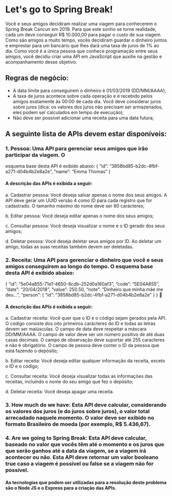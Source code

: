 # Let's go to Spring Break!

Você e seus amigos decidiram realizar uma viagem para conhecerem o Spring Break Cancun em 2019. Para que este sonho se torne realidade, cada um deve conseguir R$ 10.000,00 para pagar o custo de sua viagem. Como são amigos a muito tempo, vocês decidiram guardar o dinheiro juntos e emprestar para um bancário que lhes dará uma taxa de juros de 1% ao dia.
Como você é a única pessoa que conhece programação entre seus amigos, você decidiu criar uma API em JavaScript que auxilie na gestão e acompanhamento desse objetivo.

## Regras de negócio:

* A data limite para conseguirem o dinheiro é 01/03/2019 (DD/MM/AAAA);
* A taxa de juros acontece sobre cada operação e é recebido pelos amigos exatamente às 00:00 de cada dia. Você deve considerar juros sobre juros (dica: os valores dos juros não precisam ser armazenados, eles podem ser calculados em tempo de execução);
* Não deve ser possível adicionar uma receita para uma data futura;

## A seguinte lista de APIs devem estar disponíveis:

### 1. Pessoa: Uma API para gerenciar seus amigos que irão participar da viagem. O
esquema base desta API é exibido abaixo:
{
“id”: “3858bd85-b2dc-4fbf-a271-d04b4b2e8a2e”, “name”: “Emma Thomas” }

#### A descrição das APIs é exibida a seguir:

a. Cadastrar pessoa: Você deseja salvar apenas o nome dos seus amigos. A API deve gerar um UUID versão 4 como ID para cada registro que for cadastrado. O tamanho máximo do nome deve ser 80 carácteres; 

b. Editar pessoa: Você deseja editar apenas o nome dos seus amigos;

c. Consultar pessoa: Você deseja visualizar o nome e o ID gerado dos seus
amigos; 

d. Deletar pessoa: Você deseja deletar seus amigos por ID. Ao deletar um
amigo, todas as suas receitas também devem ser deletadas. 

### 2. Receita: Uma API para gerenciar o dinheiro que você e seus amigos conseguirem ao longo do tempo. O esquema base desta API é exibido abaixo:

{
“id”: “5e04a855-71e1-4650-8cdb-252d0a160af3”, “code”: “5E04A855”, “date”: “20/04/2018”, “value”: 250.50, “note”: “Dinheiro que minha mãe me deu...”, “person”: {
“id”: “3858bd85-b2dc-4fbf-a271-d04b4b2e8a2e” } }

#### A descrição das APIs é exibida a seguir:

a. Cadastrar receita: Você quer que o ID e o código sejam gerados pela API. O código consiste dos oito primeiros carácteres do ID e todas as letras devem ser maiúsculas. O campo de data deve respeitar a máscara DD/MM/AAAA. O campo de valor deve ser um número positivo de até duas casas decimais. O campo de observação deve suportar até 255 caracteres e não é obrigatório. O campo de pessoa deve conter o ID da pessoa que está fazendo o depósito; 

b. Editar receita: Você deseja editar qualquer informação da receita, exceto o
ID e o código; 

c. Consultar receita: Você deseja visualizar todas as informações das
receitas, incluindo o nome do seu amigo que fez o depósito; 

d. Deletar receita: Você deseja apagar uma receita. 

### 3. How much do we have: Esta API deve calcular, considerando os valores dos juros (e do juros sobre juros), o valor total arrecadado naquele momento. O valor deve ser exibido no formato Brasileiro de moeda (por exemplo, R$ 5.436,67). 

### 4. Are we going to Spring Break: Esta API deve calcular, baseado no valor que vocês têm até o momento e os juros que que serão ganhos até a data da viagem, se a viagem irá acontecer ou não. Esta API deve retornar um valor booleano true caso a viagem é possível ou false se a viagem não for possível.

#### As tecnologias que podem ser utilizadas para a resolução deste problema são o Node JS e o Express para a criação das APIs.
